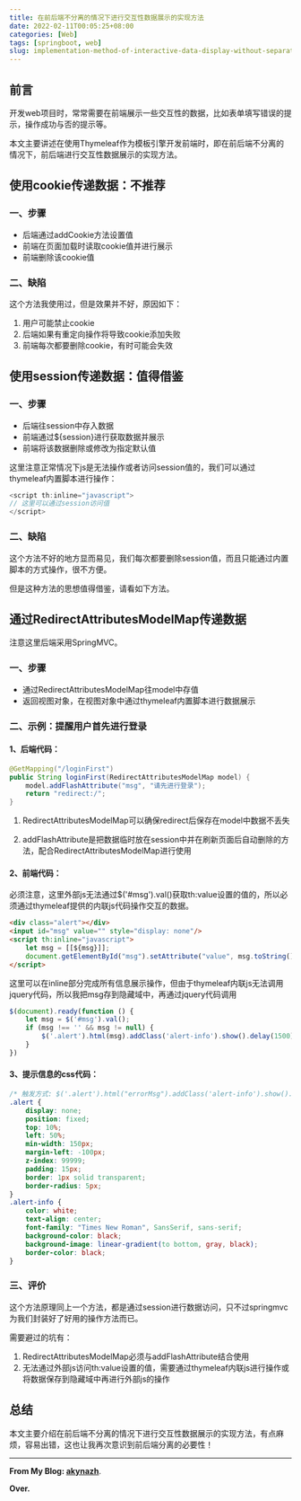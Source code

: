 ```yaml
---
title: 在前后端不分离的情况下进行交互性数据展示的实现方法 
date: 2022-02-11T00:05:25+08:00
categories: [Web]
tags: [springboot, web]
slug: implementation-method-of-interactive-data-display-without-separation-of-front-and-back-ends
---
```


## 前言

开发web项目时，常常需要在前端展示一些交互性的数据，比如表单填写错误的提示，操作成功与否的提示等。

本文主要讲述在使用Thymeleaf作为模板引擎开发前端时，即在前后端不分离的情况下，前后端进行交互性数据展示的实现方法。

## 使用cookie传递数据：不推荐

### 一、步骤

- 后端通过addCookie方法设置值
- 前端在页面加载时读取cookie值并进行展示
- 前端删除该cookie值

### 二、缺陷

这个方法我使用过，但是效果并不好，原因如下：

1. 用户可能禁止cookie
2. 后端如果有重定向操作将导致cookie添加失败
3. 前端每次都要删除cookie，有时可能会失效

## 使用session传递数据：值得借鉴

### 一、步骤

- 后端往session中存入数据
- 前端通过${session}进行获取数据并展示
- 前端将该数据删除或修改为指定默认值

这里注意正常情况下js是无法操作或者访问session值的，我们可以通过thymeleaf内置脚本进行操作：

```js
<script th:inline="javascript">
// 这里可以通过session访问值
</script>
```

### 二、缺陷

这个方法不好的地方显而易见，我们每次都要删除session值，而且只能通过内置脚本的方式操作，很不方便。

但是这种方法的思想值得借鉴，请看如下方法。

## 通过RedirectAttributesModelMap传递数据

注意这里后端采用SpringMVC。

### 一、步骤

- 通过RedirectAttributesModelMap往model中存值
- 返回视图对象，在视图对象中通过thymeleaf内置脚本进行数据展示

### 二、示例：提醒用户首先进行登录

#### 1、后端代码：

```java
@GetMapping("/loginFirst")
public String loginFirst(RedirectAttributesModelMap model) {
    model.addFlashAttribute("msg", "请先进行登录");
    return "redirect:/";
}
```

1. RedirectAttributesModelMap可以确保redirect后保存在model中数据不丢失

2. addFlashAttribute是把数据临时放在session中并在刷新页面后自动删除的方法，配合RedirectAttributesModelMap进行使用

#### 2、前端代码：

必须注意，这里外部js无法通过$('#msg').val()获取th:value设置的值的，所以必须通过thymeleaf提供的内联js代码操作交互的数据。

```html
<div class="alert"></div>
<input id="msg" value="" style="display: none"/>
<script th:inline="javascript">
    let msg = [[${msg}]];
    document.getElementById("msg").setAttribute("value", msg.toString());
</script>
```

这里可以在inline部分完成所有信息展示操作，但由于thymeleaf内联js无法调用jquery代码，所以我把msg存到隐藏域中，再通过jquery代码调用

```js
$(document).ready(function () {
    let msg = $('#msg').val();
    if (msg !== '' && msg != null) {
        $('.alert').html(msg).addClass('alert-info').show().delay(1500).fadeOut();
    }
})
```

#### 3、提示信息的css代码：

```css
/* 触发方式: $('.alert').html("errorMsg").addClass('alert-info').show().delay(1500).fadeOut();*/
.alert {
    display: none;
    position: fixed;
    top: 10%;
    left: 50%;
    min-width: 150px;
    margin-left: -100px;
    z-index: 99999;
    padding: 15px;
    border: 1px solid transparent;
    border-radius: 5px;
}
.alert-info {
    color: white;
    text-align: center;
    font-family: "Times New Roman", SansSerif, sans-serif;
    background-color: black;
    background-image: linear-gradient(to bottom, gray, black);
    border-color: black;
}
```

### 三、评价

这个方法原理同上一个方法，都是通过session进行数据访问，只不过springmvc为我们封装好了好用的操作方法而已。

需要避过的坑有：

1. RedirectAttributesModelMap必须与addFlashAttribute结合使用
2. 无法通过外部js访问th:value设置的值，需要通过thymeleaf内联js进行操作或将数据保存到隐藏域中再进行外部js的操作

## 总结

本文主要介绍在前后端不分离的情况下进行交互性数据展示的实现方法，有点麻烦，容易出错，这也让我再次意识到前后端分离的必要性！


---

**From My Blog: [akynazh](https://akynazh.site)**.

**Over.**